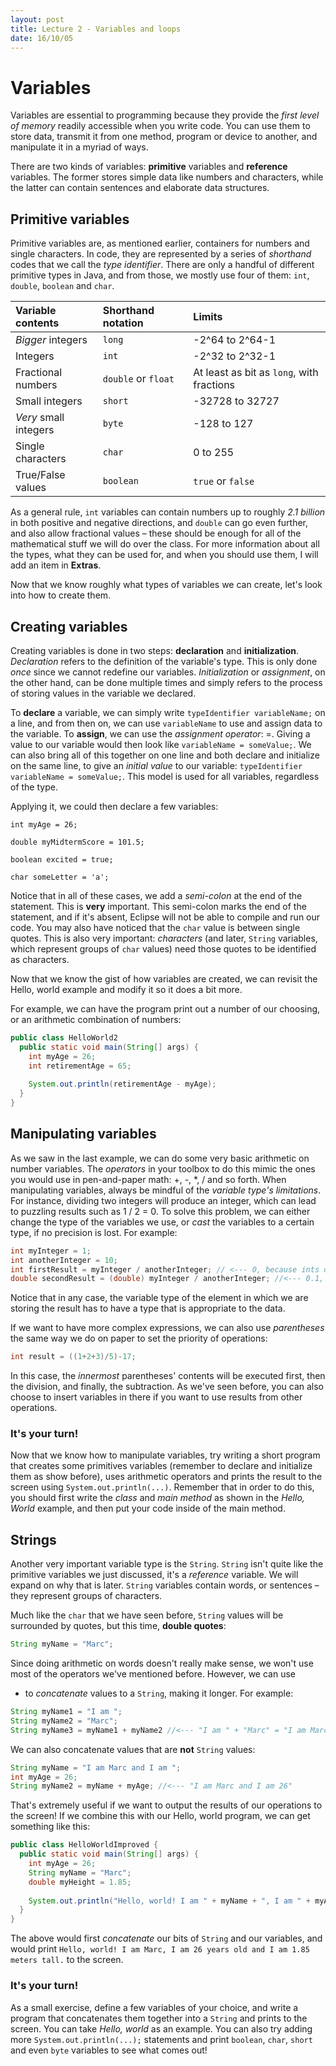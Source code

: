 ```yaml
---
layout: post
title: Lecture 2 - Variables and loops
date: 16/10/05
---
```


# Variables

Variables are essential to programming because they provide the _first level of memory_ readily accessible when you write code.
You can use them to store data, transmit it from one method, program or device to another, and manipulate it in a myriad of ways.

There are two kinds of variables: __primitive__ variables and __reference__ variables. The former stores simple data like numbers and
characters, while the latter can contain sentences and elaborate data structures. 

## Primitive variables

Primitive variables are, as mentioned earlier, containers for numbers and single characters. In code, they are represented by a series of 
_shorthand_ codes that we call the _type identifier_. There are only a handful of different primitive types in Java, and from those, we
mostly use four of them: `int`, `double`, `boolean` and `char`.

Variable contents | Shorthand notation | Limits
:------|:------|:------
_Bigger_ integers | `long` | -2^64 to 2^64-1
Integers | `int` | -2^32 to 2^32-1
Fractional numbers | `double` or `float` | At least as bit as `long`, with fractions
Small integers | `short` | -32728 to 32727
_Very_ small integers | `byte` | -128 to 127
Single characters | `char` | 0 to 255
True/False values | `boolean` | `true` or `false`

As a general rule, `int` variables can contain numbers up to roughly _2.1 billion_ in both positive and negative directions, and 
`double` can go even further, and also allow fractional values – these should be enough for all of the mathematical stuff
we will do over the class. For more information about all the types, what they can be used for, and when you should use them, I will add an
item in __Extras__.

Now that we know roughly what types of variables we can create, let's look into how to create them.

## Creating variables

Creating variables is done in two steps: __declaration__ and __initialization__. _Declaration_ refers to the definition of the variable's
type. This is only done _once_ since we cannot redefine our variables. _Initialization_ or _assignment_, on the other hand, can be done
multiple times and simply refers to the process of storing values in the variable we declared.

To __declare__ a variable, we can simply write `typeIdentifier variableName;` on a line, and from then on, we can use `variableName` to use 
and assign data to the variable. To __assign__, we can use the _assignment operator_: =. Giving a value to our variable would then look like
`variableName = someValue;`. We can also bring all of this together on one line and both declare and initialize on the same line, to give an 
_initial value_ to our variable: `typeIdentifier variableName = someValue;`. This model is used for all variables, regardless of the type.

Applying it, we could then declare a few variables:

`int myAge = 26;`

`double myMidtermScore = 101.5;`

`boolean excited = true;`

`char someLetter = 'a';`

Notice that in all of these cases, we add a _semi-colon_ at the end of the statement. This is __very__ important. This semi-colon 
marks the end of the statement, and if it's absent, Eclipse will not be able to compile and run our code. You may also have noticed that the `char` value is between single quotes.
This is also very important: _characters_ (and later, `String` variables, which represent groups of `char` values) need those quotes 
to be identified as characters.

Now that we know the gist of how variables are created, we can revisit the Hello, world example and modify it so it does a bit more.

For example, we can have the program print out a number of our choosing, or an arithmetic combination of numbers:

```java
public class HelloWorld2
  public static void main(String[] args) {
    int myAge = 26;
    int retirementAge = 65;
    
    System.out.println(retirementAge - myAge);
  }
}
```

## Manipulating variables

As we saw in the last example, we can do some very basic arithmetic on number variables. The _operators_ in your toolbox to do this 
mimic the ones you would use in pen-and-paper math: +, -, *, / and so forth. When manipulating variables, always be mindful of the _variable type's limitations_.
For instance, dividing two integers will produce an integer, which can lead to puzzling results such as 1 / 2 = 0. To solve this problem,
we can either change the type of the variables we use, or _cast_ the variables to a certain type, if no precision is lost. For example:

```java
int myInteger = 1;
int anotherInteger = 10;
int firstResult = myInteger / anotherInteger; // <--- 0, because ints do not allow fractional numbers
double secondResult = (double) myInteger / anotherInteger; //<--- 0.1, because doubles allow fractional numbers
```

Notice that in any case, the variable type of the element in which we are storing the result has to have a type that is appropriate to
the data.

If we want to have more complex expressions, we can also use _parentheses_ the same way we do on paper to set the priority of operations:

```java
int result = ((1+2+3)/5)-17;
```

In this case, the _innermost_ parentheses' contents will be executed first, then the division, and finally, the subtraction. As we've seen before, you can also choose to insert variables in there if you want to use results from other operations.

### It's your turn!

Now that we know how to manipulate variables, try writing a short program that creates some primitives variables (remember to declare and initialize them as show before), uses arithmetic operators and prints the result to the screen using `System.out.println(...)`. Remember that in order to do this, you should first write the _class_ and _main method_ as shown in the _Hello, World_ example, and then put your code inside of the main method.

## Strings

Another very important variable type is the `String`. `String` isn't quite like the primitive variables we just discussed, it's a _reference_ variable. 
We will expand on why that is later. `String` variables contain words, or sentences – they represent groups of characters.

Much like the `char` that we have seen before, `String` values will be surrounded by quotes, but this time, __double quotes__:

```java
String myName = "Marc";
```

Since doing arithmetic on words doesn't really make sense, we won't use most of the operators we've mentioned before. However, we can use 
+ to _concatenate_ values to a `String`, making it longer. For example:

```java
String myName1 = "I am ";
String myName2 = "Marc";
String myName3 = myName1 + myName2 //<--- "I am " + "Marc" = "I am Marc"
```

We can also concatenate values that are __not__ `String` values:

```java
String myName = "I am Marc and I am ";
int myAge = 26;
String myName2 = myName + myAge; //<--- "I am Marc and I am 26"
```

That's extremely useful if we want to output the results of our operations to the screen! If we combine this with our Hello, world program,
we can get something like this:

```java
public class HelloWorldImproved {
  public static void main(String[] args) {
    int myAge = 26;
    String myName = "Marc";
    double myHeight = 1.85;
    
    System.out.println("Hello, world! I am " + myName + ", I am " + myAge + " years old and I am " + myHeight + " meters tall.");
  }
}
```

The above would first _concatenate_ our bits of `String` and our variables, and would print `Hello, world! I am Marc, I am 26 years old and I am 1.85 meters tall.` to the screen.

### It's your turn!

As a small exercise, define a few variables of your choice, and write a program that concatenates them together into a `String` and prints to the screen. You can take _Hello, world_ as an example.
You can also try adding more `System.out.println(...);` statements and print `boolean`, `char`, `short` and even `byte` variables to see what comes out!

